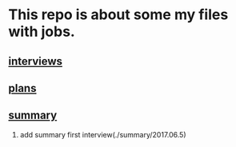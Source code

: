 # This repo is about some my files with jobs.
## [interviews](https://github.com/dreamsuifeng/job-relative/tree/master/interviewfiles)
## [plans](https://github.com/dreamsuifeng/job-relative/tree/master/plans)
## [summary](https://github.com/dreamsuifeng/job-relative/tree/master/summary)
1. add summary first interview(./summary/2017.06.5)